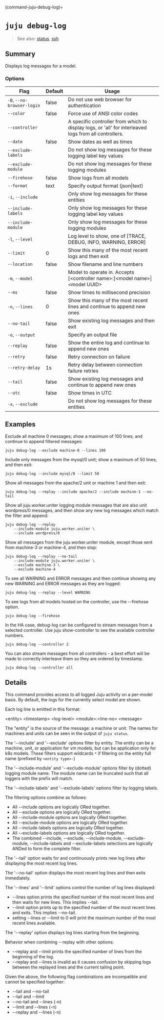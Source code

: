 (command-juju-debug-log)=
# `juju debug-log`
> See also: [status](#status), [ssh](#ssh)

## Summary
Displays log messages for a model.

### Options
| Flag | Default | Usage |
| --- | --- | --- |
| `-B`, `--no-browser-login` | false | Do not use web browser for authentication |
| `--color` | false | Force use of ANSI color codes |
| `--controller` |  | A specific controller from which to display logs, or 'all' for interleaved logs from all controllers. |
| `--date` | false | Show dates as well as times |
| `--exclude-labels` |  | Do not show log messages for these logging label key values |
| `--exclude-module` |  | Do not show log messages for these logging modules |
| `--firehose` | false | Show logs from all models |
| `--format` | text | Specify output format (json&#x7c;text) |
| `-i`, `--include` |  | Only show log messages for these entities |
| `--include-labels` |  | Only show log messages for these logging label key values |
| `--include-module` |  | Only show log messages for these logging modules |
| `-l`, `--level` |  | Log level to show, one of [TRACE, DEBUG, INFO, WARNING, ERROR] |
| `--limit` | 0 | Show this many of the most recent logs and then exit |
| `--location` | false | Show filename and line numbers |
| `-m`, `--model` |  | Model to operate in. Accepts [&lt;controller name&gt;:]&lt;model name&gt;&#x7c;&lt;model UUID&gt; |
| `--ms` | false | Show times to millisecond precision |
| `-n`, `--lines` | 0 | Show this many of the most recent lines and continue to append new ones |
| `--no-tail` | false | Show existing log messages and then exit |
| `-o`, `--output` |  | Specify an output file |
| `--replay` | false | Show the entire log and continue to append new ones |
| `--retry` | false | Retry connection on failure |
| `--retry-delay` | 1s | Retry delay between connection failure retries |
| `--tail` | false | Show existing log messages and continue to append new ones |
| `--utc` | false | Show times in UTC |
| `-x`, `--exclude` |  | Do not show log messages for these entities |

## Examples

Exclude all machine 0 messages; show a maximum of 100 lines; and continue to
append filtered messages:

    juju debug-log --exclude machine-0 --lines 100

Include only messages from the mysql/0 unit; show a maximum of 50 lines; and then
exit:

    juju debug-log --include mysql/0 --limit 50

Show all messages from the apache/2 unit or machine 1 and then exit:

    juju debug-log --replay --include apache/2 --include machine-1 --no-tail

Show all juju.worker.uniter logging module messages that are also unit
wordpress/0 messages, and then show any new log messages which match the
filter and append:

    juju debug-log --replay
        --include-module juju.worker.uniter \
        --include wordpress/0

Show all messages from the juju.worker.uniter module, except those sent from
machine-3 or machine-4, and then stop:

    juju debug-log --replay --no-tail
        --include-module juju.worker.uniter \
        --exclude machine-3 \
        --exclude machine-4

To see all WARNING and ERROR messages and then continue showing any
new WARNING and ERROR messages as they are logged:

    juju debug-log --replay --level WARNING

To see logs from all models hosted on the controller, use the --firehose option.

    juju debug-log --firehose

In the HA case, debug-log can be configured to stream messages from a selected controller.
Use juju show-controller to see the available controller numbers.

    juju debug-log --controller 2

You can also stream messages from all controllers - a best effort will be made to correctly
interleave them so they are ordered by timestamp.

    juju debug-log --controller all


## Details

This command provides access to all logged Juju activity on a per-model
basis. By default, the logs for the currently select model are shown.

Each log line is emitted in this format:

  &lt;entity&gt; &lt;timestamp&gt; &lt;log-level&gt; &lt;module&gt;:&lt;line-no&gt; &lt;message&gt;

The "entity" is the source of the message: a machine or unit. The names for
machines and units can be seen in the output of `juju status`.

The '--include' and '--exclude' options filter by entity. The entity can be
a machine, unit, or application for vm models, but can be application only
for k8s models. These filters support wildcards `*` if filtering on the
entity full name (prefixed by `<entity type>-`)

The '--include-module' and '--exclude-module' options filter by (dotted)
logging module name. The module name can be truncated such that all loggers
with the prefix will match.

The '--include-labels' and '--exclude-labels' options filter by logging labels. 

The filtering options combine as follows:
* All --include options are logically ORed together.
* All --exclude options are logically ORed together.
* All --include-module options are logically ORed together.
* All --exclude-module options are logically ORed together.
* All --include-labels options are logically ORed together.
* All --exclude-labels options are logically ORed together.
* The combined --include, --exclude, --include-module, --exclude-module,
  --include-labels and --exclude-labels selections are logically ANDed to form
  the complete filter.

The '--tail' option waits for and continuously prints new log lines after displaying the most recent log lines.

The '--no-tail' option displays the most recent log lines and then exits immediately.

The '--lines' and '--limit' options control the number of log lines displayed:
* --lines option prints the specified number of the most recent lines and then waits for new lines. This implies --tail.
* --limit option prints up to the specified number of the most recent lines and exits. This implies --no-tail.
* setting --lines or --limit to 0 will print the maximum number of the most recent lines available.

The '--replay' option displays log lines starting from the beginning.

Behavior when combining --replay with other options:
* --replay and --limit prints the specified number of lines from the beginning of the log. 
* --replay and --lines is invalid as it causes confusion by skipping logs between the replayed lines and the current tailing point.

Given the above, the following flag combinations are incompatible and cannot be specified together:
* --tail and --no-tail
* --tail and --limit
* --no-tail and --lines (-n)
* --limit and --lines (-n)
* --replay and --lines (-n)